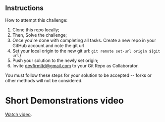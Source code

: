 ## Instructions



How to attempt this challenge:

1. Clone this repo locally;
2. Then, Solve the challenge;
3. Once you're done with completing all tasks. Create a new repo in your GitHub account and note the git url
4. Set your local origin to the new git url: `git remote set-url origin ${git url}`
5. Push your solution to the newly set origin;
6. Invite devfirmltd@gmail.com to your Git Repo as Collaborator.

You must follow these steps for your solution to be accepted -- forks or other methods will not be considered.

# Short Demonstrations video

[Watch video](https://www.loom.com/share/Quick-Project-Demo-577c2c82ec114d5aaf55518c0a3ebb87?sid=fd47025b-559d-41d5-9beb-fb82069bd6bc).
